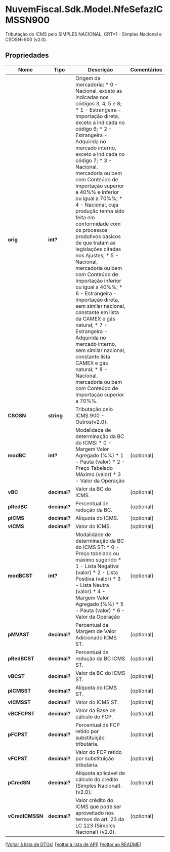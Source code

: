 # NuvemFiscal.Sdk.Model.NfeSefazICMSSN900
Tributação do ICMS pelo SIMPLES NACIONAL, CRT=1 - Simples Nacional e CSOSN=900 (v2.0).

## Propriedades

Nome | Tipo | Descrição | Comentários
------------ | ------------- | ------------- | -------------
**orig** | **int?** | Origem da mercadoria:  * 0 - Nacional, exceto as indicadas nos códigos 3, 4, 5 e 8;  * 1 - Estrangeira - Importação direta, exceto a indicada no código 6;  * 2 - Estrangeira - Adquirida no mercado interno, exceto a indicada no código 7;  * 3 - Nacional, mercadoria ou bem com Conteúdo de Importação superior a 40%% e inferior ou igual a 70%%;  * 4 - Nacional, cuja produção tenha sido feita em conformidade com os processos produtivos básicos de que tratam as legislações citadas nos Ajustes;  * 5 - Nacional, mercadoria ou bem com Conteúdo de Importação inferior ou igual a 40%%;  * 6 - Estrangeira - Importação direta, sem similar nacional, constante em lista da CAMEX e gás natural;  * 7 - Estrangeira - Adquirida no mercado interno, sem similar nacional, constante lista CAMEX e gás natural;  * 8 - Nacional, mercadoria ou bem com Conteúdo de Importação superior a 70%%. | 
**CSOSN** | **string** | Tributação pelo ICMS 900 - Outros(v2.0). | 
**modBC** | **int?** | Modalidade de determinação da BC do ICMS:  * 0 - Margem Valor Agregado (%%)  * 1 - Pauta (valor)  * 2 - Preço Tabelado Máximo (valor)  * 3 - Valor da Operação | [optional] 
**vBC** | **decimal?** | Valor da BC do ICMS. | [optional] 
**pRedBC** | **decimal?** | Percentual de redução da BC. | [optional] 
**pICMS** | **decimal?** | Alíquota do ICMS. | [optional] 
**vICMS** | **decimal?** | Valor do ICMS. | [optional] 
**modBCST** | **int?** | Modalidade de determinação da BC do ICMS ST:  * 0 - Preço tabelado ou máximo  sugerido  * 1 - Lista Negativa (valor)  * 2 - Lista Positiva (valor)  * 3 - Lista Neutra (valor)  * 4 - Margem Valor Agregado (%%)  * 5 - Pauta (valor)  * 6 - Valor da Operação | [optional] 
**pMVAST** | **decimal?** | Percentual da Margem de Valor Adicionado ICMS ST. | [optional] 
**pRedBCST** | **decimal?** | Percentual de redução da BC ICMS ST. | [optional] 
**vBCST** | **decimal?** | Valor da BC do ICMS ST. | [optional] 
**pICMSST** | **decimal?** | Alíquota do ICMS ST. | [optional] 
**vICMSST** | **decimal?** | Valor do ICMS ST. | [optional] 
**vBCFCPST** | **decimal?** | Valor da Base de cálculo do FCP. | [optional] 
**pFCPST** | **decimal?** | Percentual de FCP retido por substituição tributária. | [optional] 
**vFCPST** | **decimal?** | Valor do FCP retido por substituição tributária. | [optional] 
**pCredSN** | **decimal?** | Alíquota aplicável de cálculo do crédito (Simples Nacional). (v2.0). | [optional] 
**vCredICMSSN** | **decimal?** | Valor crédito do ICMS que pode ser aproveitado nos termos do art. 23 da LC 123 (Simples Nacional) (v2.0). | [optional] 

[[Voltar à lista de DTOs]](../README.md#documentation-for-models) [[Voltar à lista de API]](../README.md#documentation-for-api-endpoints) [[Voltar ao README]](../README.md)

